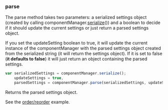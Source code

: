 ### <a name="parse"></a> parse

The parse method takes two parameters: a serialized settings object (created by calling componentManager.[serialize](#serialize)()) and a boolean to decide if it should update the current settings or just return a parsed settings object.

If you set the updateSetting boolean to true, it will update the current instance of the componentManager with the parsed settings object created from the serialized string (it will return the settings object). If it is set to false (**it defaults to false**) it will just return an object containing the parsed settings.

```javascript
var serializedSettings = componentManager.serialize();
    updateSettings = true,
    parsedSettings = componentManager.parse(serializedSettings, updateSettings);
```

Returns the parsed settings object.

See the [order/reorder](/examples/reorder-components) example.